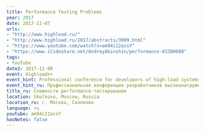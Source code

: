 ```yaml
---
title: Performance Testing Problems
year: 2017
date: 2017-11-07
urls:
- "http://www.highload.ru/"
- "http://www.highload.ru/2017/abstracts/3009.html"
- "https://www.youtube.com/watch?v=am94iI2assY"
- "https://www.slideshare.net/AndreyAkinshin/performance-83380688"
tags:
- YouTube
date2: 2017-11-08
event: Highload++
event_hint: Professional conference for developers of high-load systems
event_hint_ru: Профессиональная конференция разработчиков высоконагруженных систем
title_ru: Сложности performance-тестирования
location: Skolkovo, Moscow, Russia
location_ru: г. Москва, Сколково
language: ru
youtube: am94iI2assY
hasNotes: false
---
```

